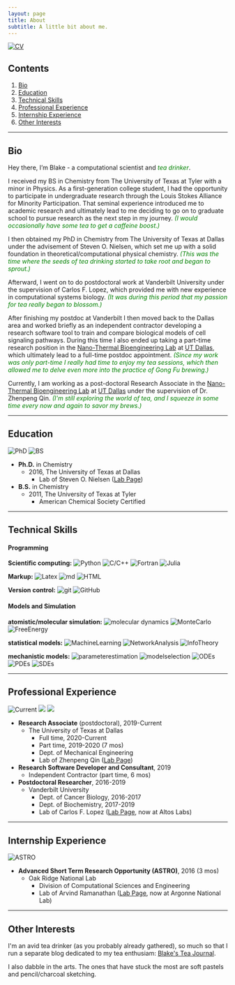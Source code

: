 ```yaml
---
layout: page
title: About
subtitle: A little bit about me.  
---
```


[![CV](https://img.shields.io/badge/Download-my%20CV-lightgrey?style=for-the-badge)](https://drive.google.com/file/d/1JCpTAaTp_cIA0VEb8G9surkjtIyj9ZUJ/view?usp=sharing)

## Contents

 1. [Bio](#bio)
 2. [Education](#education)
 3. [Technical Skills](#technical-skills)
 4. [Professional Experience](#professional-experience)
 5. [Internship Experience](#intership-experience)
 6. [Other Interests](#other-interests)  

------
## Bio
Hey there, I’m Blake - a computational scientist and <span style="color:green">*tea drinker*</span>.


I received my BS in Chemistry from The University of Texas at Tyler with a minor in Physics. As a first-generation college student, I had the opportunity to participate in undergraduate research through the Louis Stokes Alliance for Minority Participation. That seminal experience introduced me to academic research and ultimately lead to me deciding to go on to graduate school to pursue research as the next step in my journey. <span style="color:green">*(I would occasionally have some tea to get a caffeine boost.)*</span>

I then obtained my PhD in Chemistry from The University of Texas at Dallas under the advisement of Steven O. Nielsen, which set me up with a solid foundation in theoretical/computational physical chemistry. <span style="color:green"> *(This was the time where the seeds of tea drinking started to take root and began to sprout.)*</span>

Afterward, I went on to do postdoctoral work at Vanderbilt University under the supervision of Carlos F. Lopez, which provided me with new experience in computational systems biology. <span style="color:green"> *(It was during this period that my passion for tea really began to blossom.)*</span>

After finishing my postdoc at Vanderbilt I then moved back to the Dallas area and worked briefly as an independent contractor developing a research software tool to train and compare biological models of cell signaling pathways. During this time I also ended up taking a part-time research position in the [Nano-Thermal Bioengineering Lab](https://www.nanobrainlab.net/) at [UT Dallas](https://www.utdallas.edu/), which ultimately lead to a full-time postdoc appointment. <span style="color:green"> *(Since my work was only part-time I really had time to enjoy my tea sessions, which then allowed me to delve even more into the practice of Gong Fu brewing.)*</span>

Currently, I am working as a post-doctoral Research Associate in the [Nano-Thermal Bioengineering Lab](https://www.nanobrainlab.net/) at [UT Dallas](https://www.utdallas.edu/) under the supervision of Dr. Zhenpeng Qin.  <span style="color:green"> *(I'm still exploring the world of tea, and I squeeze in some time every now and again to savor my brews.)*</span>

------
## Education
![PhD](https://img.shields.io/badge/Ph.D.-Chemistry-blue?style=flat-square) ![BS](https://img.shields.io/badge/B.S.-Chemistry-blue?style=flat-square)
- **Ph.D.** in Chemistry
  - 2016, The University of Texas at Dallas
    - Lab of Steven O. Nielsen ([Lab Page](https://personal.utdallas.edu/~son051000/))
- **B.S.** in Chemistry
  - 2011, The University of Texas at Tyler
    - American Chemical Society Certified    

------
## Technical Skills

#### Programming

**Scientific computing:** ![Python](https://img.shields.io/badge/Python-proficient-success) ![C/C++](https://img.shields.io/badge/C/C++-intermediate-yellowgreen) ![Fortran](https://img.shields.io/badge/Fortran-novice-yellow) ![Julia](https://img.shields.io/badge/Julia-novice-yellow)

**Markup:** ![Latex](https://img.shields.io/badge/LaTex-proficient-success) ![md](https://img.shields.io/badge/markdown-proficient-success) ![HTML](https://img.shields.io/badge/HTML-intermediate-yellowgreen)

**Version control:** ![git](https://img.shields.io/badge/git-proficient-success)
![GitHub](https://img.shields.io/badge/GitHub-proficient-success)

#### Models and Simulation

**atomistic/molecular simulation:** ![molecular dynamics](https://img.shields.io/badge/molecular%20dynamics-proficient-success) ![MonteCarlo](https://img.shields.io/badge/Monte%20Carlo-proficient-success)
![FreeEnergy](https://img.shields.io/badge/Free%20Energy%20Methods-proficient-success)

**statistical models:** ![MachineLearning](https://img.shields.io/badge/Machine%20Learning-intermediate-yellowgreen)
![NetworkAnalysis](https://img.shields.io/badge/Network%20Analysis-intermediate-yellowgreen)
![InfoTheory](https://img.shields.io/badge/Information%20Theoretics-intermediate-yellowgreen)

**mechanistic models:** ![parameterestimation](https://img.shields.io/badge/parameter%20estimation-proficient-success)
![modelselection](https://img.shields.io/badge/model%20selection-proficient-success)
![ODEs](https://img.shields.io/badge/ordinary%20differential%20equations-proficient-success)
![PDEs](https://img.shields.io/badge/partial%20differential%20equations-intermediate-yellowgreen)
![SDEs](https://img.shields.io/badge/stochastic%20models-intermediate-yellowgreen)

------
## Professional Experience
![Current](https://img.shields.io/badge/2019--Current-Research%20Associate-blueviolet?style=flat-square) ![](https://img.shields.io/badge/2019-Research%20Software%20Developer%20and%20Consultant-blueviolet?style=flat-square) ![](https://img.shields.io/badge/2016--2019-Postdoctoral%20Researcher-blueviolet?style=flat-square)
- **Research Associate** (postdoctoral), 2019-Current
  - The University of Texas at Dallas
    - Full time, 2020-Current
    - Part time, 2019-2020 (7 mos)  
    - Dept. of Mechanical Engineering
    - Lab of Zhenpeng Qin ([Lab Page](https://www.nanobrainlab.net/))      
- **Research Software Developer and Consultant**, 2019
  - Independent Contractor (part time, 6 mos)
- **Postdoctoral Researcher**, 2016-2019
  - Vanderbilt University
    - Dept. of Cancer Biology, 2016-2017
    - Dept. of Biochemistry, 2017-2019
    - Lab of Carlos F. Lopez ([Lab Page](https://my.vanderbilt.edu/lopezlab/), now at Altos Labs)

------
## Internship Experience
![ASTRO](https://img.shields.io/badge/2016-Advanced%20Short%20Term%20Research%20Opportunity-orange?style=flat-square)
- **Advanced Short Term Research Opportunity (ASTRO)**, 2016 (3 mos)
  - Oak Ridge National Lab
    - Division of Computational Sciences and Engineering
    - Lab of Arvind Ramanathan ([Lab Page](https://ramanathanlab.org/), now at Argonne National Lab)

------
## Other Interests

I'm an avid tea drinker (as you probably already gathered), so much so that I run a separate blog dedicated to my tea enthusiam: [Blake's Tea Journal](https://blakesteajournal.blog).

I also dabble in the arts. The ones that have stuck the most are soft pastels and pencil/charcoal sketching.
